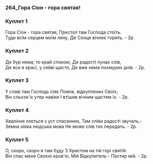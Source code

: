 ### 264_Гора Сіон - гора святая!
### Куплет 1
Гора Сіон - гора святая, Престол там Господа стоїть. <br/>Туди всім серцем моїм лину, Де Сонце вічнеє горить. - 2р.
### Куплет 2
Де бур нема; то край спокою, Де радості лунає спів, <br/>Де все в красі, у сяйві щастя, Де вже нема похмурих днів.  - 2р.
### Куплет 3
У славі там Господь сіяє Поміж, відкуплених Своїх; <br/>Він сльози їх утер навіки І втішив вічним щастям їх.  - 2р.
### Куплет 4
Хваління ллється з уст спасенних, Там співи радості звучать,-<br/>Земна ніяка людська мова Не може слів тих передать.  - 2р.
### Куплет 5
О, скоро, скоро я там буду З Христом на тій горі святій: <br/>Він спас мене Своєю кров'ю, Мій Відкупитель - Пастир мій.  - 2р.
